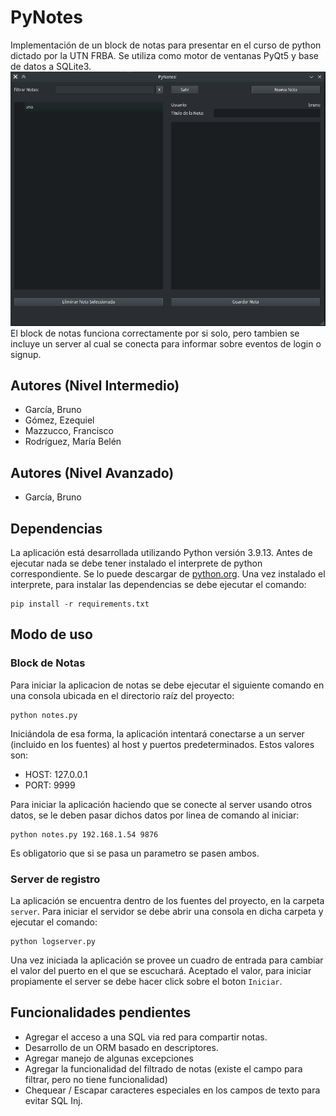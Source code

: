 # PyNotes

Implementación de un block de notas para presentar en el curso de python dictado por la UTN FRBA.
Se utiliza como motor de ventanas PyQt5 y base de datos a SQLite3.
![PyNotes](img/pynotes.png "Pantalla principal")
El block de notas funciona correctamente por si solo, pero tambien se incluye un server al cual se conecta  para informar sobre eventos de login o signup.
## Autores (Nivel Intermedio)
  - García, Bruno
  - Gómez, Ezequiel
  - Mazzucco, Francisco
  - Rodríguez, María Belén

## Autores (Nivel Avanzado)
  - García, Bruno

## Dependencias
La aplicación está desarrollada utilizando Python versión 3.9.13. Antes de ejecutar nada se debe tener instalado el interprete de python correspondiente. Se lo puede descargar de [python.org](https://www.python.org/downloads/).
Una vez instalado el interprete, para instalar las dependencias se debe ejecutar el comando:

    pip install -r requirements.txt


## Modo de uso
### Block de Notas
Para iniciar la aplicacion de notas se debe ejecutar el siguiente comando en una consola ubicada en el directorio raíz del proyecto:

    python notes.py

Iniciándola de esa forma, la aplicación intentará conectarse a un server (incluido en los fuentes) al host y puertos predeterminados. Estos valores son:
- HOST: 127.0.0.1
- PORT: 9999

Para iniciar la aplicación haciendo que se conecte al server usando otros datos, se le deben pasar dichos datos por linea de comando al iniciar:

    python notes.py 192.168.1.54 9876

Es obligatorio que si se pasa un parametro se pasen ambos.

### Server de registro
La aplicación se encuentra dentro de los fuentes del proyecto, en la carpeta `server`. Para iniciar el servidor se debe abrir una consola en dicha carpeta y ejecutar el comando:

    python logserver.py

Una vez iniciada la aplicación se provee un cuadro de entrada para cambiar el valor del puerto en el que se escuchará. Aceptado el valor, para iniciar propiamente el server se debe hacer click sobre el boton `Iniciar`.

## Funcionalidades pendientes
  - Agregar el acceso a una SQL via red para compartir notas.
  - Desarrollo de un ORM basado en descriptores.
  - Agregar manejo de algunas excepciones
  - Agregar la funcionalidad del filtrado de notas (existe el campo para filtrar, pero no tiene funcionalidad)
  - Chequear / Escapar caracteres especiales en los campos de texto para evitar SQL Inj.
